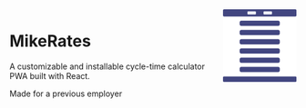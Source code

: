 <img src="https://github.com/dczysz/react-mikerates/blob/master/assets/favicon-128.png" alt="MikeRates Icon" align="right">

# MikeRates

A customizable and installable cycle-time calculator PWA built with React.

Made for a previous employer
